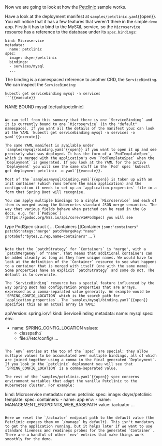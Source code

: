
Now we are going to look at how the [Petclinic](https://github.com/spring-projects/spring-petclinic) sample works.

Have a look at the deployment manifest at `samples/petclinic.yaml`{{open}}. You will notice that it has a few features that weren't there in the simple `demo` app. Firstly it has to bind to the MySQL service, so the `Microservice` resource has a reference to the database under its `spec.bindings`:

```
kind: Microservice
metadata:
  name: petclinic
spec:
  image: dsyer/petclinic
  bindings:
  - services/mysql
  ...
```

The binding is a namespaced reference to another CRD, the `ServiceBinding`. We can inspect the `ServiceBinding`:

```
kubectl get servicebinding mysql -n services
```{{execute}}

```
NAME    BOUND
mysql   [default/petclinic]
```

We can tell from this summary that there is one `ServiceBinding` and it is currently bound to one `Microservice` (in the "default" namespace). If you want all the details of the manifest youc can look at the YAML `kubectl get servicebinding mysql -n services -o yaml`{{execute}}.

The same YAML manifest is available under `samples/mysql/binding.yaml`{{open}} if you want to open it up and see precisely what was deployed. It has the form of a `PodTemplateSpec`, which is merged with the application's own `PodTemplateSpec` when the `Deployment` is generated. If you look at the YAML for the active `Deployment` you will see the same stuff in the `Pod` spec `kubectl get deployment petclinic -o yaml`{{execute}}.

Most of the `samples/mysql/binding.yaml`{{open}} is taken up with an init container (which runs before the main application) and the configuration it needs to set up an `application.properties` file in a form that Spring Boot will recognise.

You can apply multiple bindings to a single `Microservice` and each of them is merged using the Kubernetes standard JSON merge semantics. The way that various fields behave when patched can be read in the Go docs, e.g. for [`PodSpec`](https://godoc.org/k8s.io/api/core/v1#PodSpec) you will see

```
type PodSpec struct {
...
    Containers []Container `json:"containers" patchStrategy:"merge" patchMergeKey:"name" protobuf:"bytes,2,rep,name=containers"`
...
}
```

Note that the `patchStrategy` for `Containers` is "merge", with a `patchMergeKey` of "name". That means that additional containers can be added cleanly as long as they have unique names. We would have to look at the definition of the `Container` resource to see what happens to a container that is merged with itself (one with the same name). Some properties have an explicit `patchStrategy` and some do not. The default is to overwrite.

The `ServiceBinding` resource has a special feature influenced by the way Spring Boot has configuration properties that are arrays, expressed as a comma-separated value generally. An example would be `SPRING_CONFIG_LOCATION` which is the search path for `application.properties`. The `samples/mysql/binding.yaml`{{open}} specifies this as an actual array in YAML:

```
apiVersion: spring.io/v1
kind: ServiceBinding
metadata:
  name: mysql
spec:
  env:
  - name: SPRING_CONFIG_LOCATION
    values:
    - classpath:/
    - file:///etc/config/
...
```

The `env` entries at the top of the `spec` are special: they allow multiple values to be accumulated over multiple bindings, all of which are joined together using a comma in the final generated `Deployment`. If you look in the `petclinic` deployment you will see that `SPRING_CONFIG_LOCATION` is a comma-separated value.

The rest of the `samples/petclinic.yaml`{{open}} spec concerns environment variables that adapt the vanilla Petclinic to the Kubernetes cluster. For example:

```
kind: Microservice
metadata:
  name: petclinic
spec:
  image: dsyer/petclinic
  template:
    spec:
      containers:
      - name: app
        env:
        - name: MANAGEMENT_ENDPOINTS_WEB_BASEPATH
          value: /actuator
...
```

Here we reset the `/actuator` endpoint path to the default value (the Petclinic exposes them on `/manage` by default). This isn't mandatory to get the application running, but it helps later if we want to use standard liveness and readiness probes for the generated `Container`. There are a handful of other `env` entries that make things work smoothly for the demo.